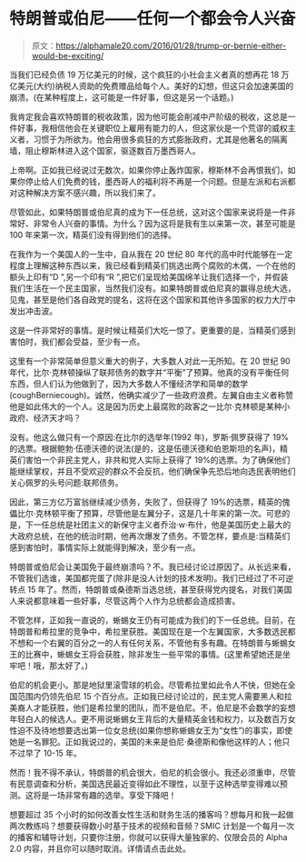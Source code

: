 # 特朗普或伯尼——任何一个都会令人兴奋

> 原文：<https://alphamale20.com/2016/01/28/trump-or-bernie-either-would-be-exciting/>

当我们已经负债 19 万亿美元的时候，这个疯狂的小社会主义者真的想再花 18 万亿美元(大约)纳税人资助的免费赠品给每个人。美好的幻想，但这只会加速美国的崩溃。(在某种程度上，这可能是一件好事，但这是另一个话题。)

我肯定我会喜欢特朗普的税收政策，因为他可能会削减中产阶级的税收，这总是一件好事，我相信他会在关键职位上雇用有能力的人，但这家伙是一个荒谬的威权主义者，习惯于为所欲为。他会用很多疯狂的方式膨胀政府，尤其是他著名的隔离墙，阻止穆斯林进入这个国家，驱逐数百万墨西哥人。

上帝啊。正如我已经说过无数次，如果你停止轰炸国家，穆斯林不会再恨我们，如果你停止给人们免费的钱，墨西哥人的福利将不再是一个问题。但是左派和右派都对这种解决方案不感兴趣，所以我们来了。

尽管如此，如果特朗普或伯尼真的成为下一任总统，这对这个国家来说将是一件非常好、非常令人兴奋的事情。为什么？因为这将是我有生以来第一次，甚至可能是 100 年来第一次，精英们没有得到他们的选择。

在我作为一个美国人的一生中，自从我在 20 世纪 80 年代的高中时代能够在一定程度上理解这种东西以来，我已经看到精英们挑选出两个腐败的木偶，一个在他的额头上印有“D ”,另一个印有“R ”,把它们呈现给美国绵羊让我们选择一个，并假装我们生活在一个民主国家，当然我们没有。如果特朗普或伯尼真的赢得总统大选，见鬼，甚至是他们各自政党的提名，这将在这个国家和其他许多国家的权力大厅中发出冲击波。

这是一件非常好的事情。是时候让精英们大吃一惊了。更重要的是，当精英们感到害怕时，我们都会受益，至少有一点。

这里有一个非常简单但意义重大的例子，大多数人对此一无所知。在 20 世纪 90 年代，比尔·克林顿操纵了联邦债务的数字并“平衡”了预算。他真的没有平衡任何东西，但人们认为他做到了，因为大多数人不懂经济学和简单的数学(coughBerniecough)。诚然，他确实减少了一些政府浪费。左翼自由主义者称赞他是如此伟大的一个人。这是因为历史上最腐败的政客之一比尔·克林顿是某种小政府、经济天才吗？

没有。他这么做只有一个原因:在比尔的选举年(1992 年)，罗斯·佩罗获得了 19%的选票。根据鲍勃·伍德沃德的说法(是的，这是伍德沃德和伯恩斯坦的名声)，精英们害怕一个非民主党人，非共和党人实际上获得了 19%的选票。为了确保他们能继续掌权，并且不受欢迎的群众不会反抗，他们确保争先恐后地向选民表明他们关心佩罗的头号问题:联邦债务。

因此，第三方亿万富翁继续减少债务，失败了，但获得了 19%的选票，精英的傀儡比尔·克林顿平衡了预算，尽管他是左翼分子，这是几十年来的第一次。可悲的是，下一任总统是社团主义的新保守主义者乔治·w·布什，他是美国历史上最大的大政府总统，在他的统治时期，他再次爆发了债务。不管怎样，要点是:当精英们感到害怕时，事情实际上就能得到解决，至少有一点。

特朗普或伯尼会让美国免于最终崩溃吗？不。我已经讨论过原因了。从长远来看，不管我们选谁，美国都完蛋了(除非是没人计划的技术发明)。我们已经过了不可逆转点 15 年了。然而，特朗普或桑德斯当选总统，甚至获得党内提名，对我们美国人来说都意味着一些好事，尽管这两个人作为总统都会造成损害。

不管怎样，正如我一直说的，蜥蜴女王仍有可能成为我们的下一任总统。目前，在特朗普和希拉里的竞争中，希拉里获胜。美国现在是一个左翼国家，大多数选民都不想和一个右翼的百分之一的人有任何关系，不管他有多有趣。在特朗普与蜥蜴女王的比赛中，蜥蜴女王将会获胜，除非发生一些平常的事情。(这里希望她还是坐牢吧！哦，那太好了。)

伯尼的机会更小。那是地狱里滚雪球的机会。尽管希拉里如此令人不快，但她在全国范围内仍领先伯尼 15 个百分点。正如我已经讨论过的，民主党人需要黑人和拉美裔人才能获胜，他们是希拉里的团队，而不是伯尼。不，伯尼是不会数学的妄想年轻白人的候选人。更不用说蜥蜴女王背后的大量精英金钱和权力，以及数百万女性迫不及待地想要选出第一位女总统(如果你想称蜥蜴女王为“女性”)的事实，即使她是一名罪犯。正如我说过的，美国的未来是伯尼·桑德斯和像他这样的人；他只不过早了 10-15 年。

然而！我不得不承认，特朗普的机会很大，伯尼的机会很小。我还必须重申，尽管有民意调查和分析，美国选民最近变得如此不理性，以至于这种选举变得难以预测。这将是一场非常有趣的选举。享受下降吧！

想要超过 35 个小时的如何改善女性生活和财务生活的播客吗？想每月和我一起做两次教练吗？想要获得数小时基于技术的视频和音频？SMIC 计划是一个每月一次的播客和辅导计划，只要你注册，你就可以获得大量独家的、仅限会员的 Alpha 2.0 内容，并且你可以随时取消。详情请点击此处。